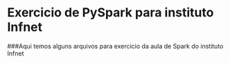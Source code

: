 # Exercicio de  PySpark para instituto Infnet
###Aqui temos alguns arquivos para exercicio da aula de Spark do instituto Infnet
